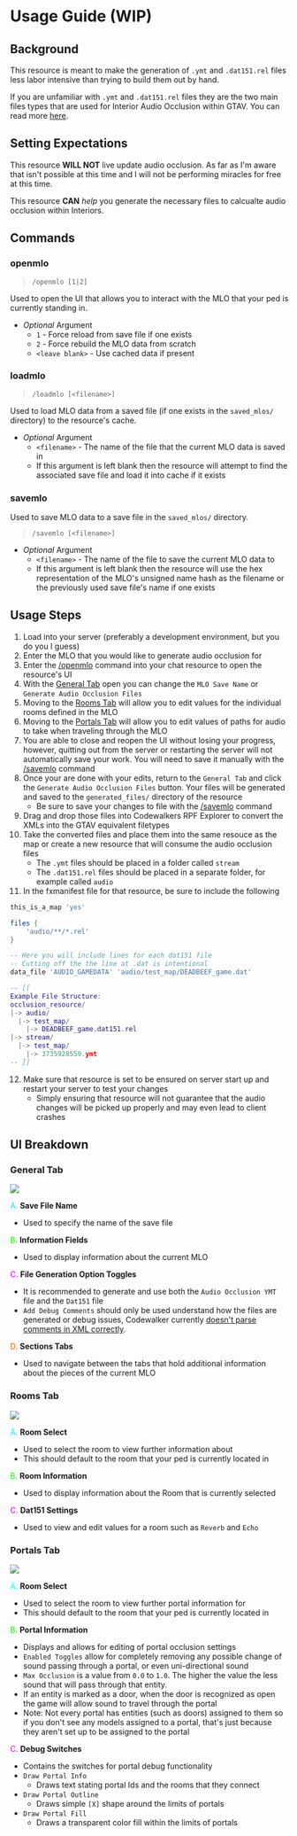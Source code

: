 # Usage Guide (WIP)

## Background

This resource is meant to make the generation of `.ymt` and `.dat151.rel` files less labor intensive than trying to build them out by hand.

If you are unfamiliar with `.ymt` and `.dat151.rel` files they are the two main files types that are used for Interior Audio Occlusion within GTAV. You can read more [here](./definitions.md).

## Setting Expectations

This resource **WILL NOT** live update audio occlusion. As far as I'm aware that isn't possible at this time and I will not be performing miracles for free at this time.

This resource **CAN** *help* you generate the necessary files to calcualte audio occlusion within Interiors.

## Commands

### openmlo

> `/openmlo [1|2]`

Used to open the UI that allows you to interact with the MLO that your ped is currently standing in.

- *Optional* Argument
   - `1` - Force reload from save file if one exists
   - `2` - Force rebuild the MLO data from scratch
   - `<leave blank>` - Use cached data if present


### loadmlo

> `/loadmlo [<filename>]`

Used to load MLO data from a saved file (if one exists in the `saved_mlos/` directory) to the resource's cache.

- *Optional* Argument
   - `<filename>` - The name of the file that the current MLO data is saved in
   - If this argument is left blank then the resource will attempt to find the associated save file and load it into cache if it exists

### savemlo

Used to save MLO data to a save file in the `saved_mlos/` directory.

> `/savemlo [<filename>]`

- *Optional* Argument
   - `<filename>` - The name of the file to save the current MLO data to
   - If this argument is left blank then the resource will use the hex representation of the MLO's unsigned name hash as the filename or the previously used save file's name if one exists

## Usage Steps

1. Load into your server (preferably a development environment, but you do you I guess)
2. Enter the MLO that you would like to generate audio occlusion for
3. Enter the [/openmlo](#openmlo) command into your chat resource to open the resource's UI
4. With the [General Tab](#general-tab) open you can change the `MLO Save Name` or `Generate Audio Occlusion Files`
5. Moving to the [Rooms Tab](#rooms-tab) will allow you to edit values for the individual rooms defined in the MLO
6. Moving to the [Portals Tab](#portals-tab) will allow you to edit values of paths for audio to take when traveling through the MLO
7. You are able to close and reopen the UI without losing your progress, however, quitting out from the server or restarting the server will not automatically save your work. You will need to save it manually with the [/savemlo](#savemlo) command
8. Once your are done with your edits, return to the `General Tab` and click the `Generate Audio Occlusion Files` button. Your files will be generated and saved to the `generated_files/` directory of the resource
    - Be sure to save your changes to file with the [/savemlo](#savemlo) command
9. Drag and drop those files into Codewalkers RPF Explorer to convert the XMLs into the GTAV equivalent filetypes
10. Take the converted files and place them into the same resouce as the map or create a new resource that will consume the audio occlusion files
    - The `.ymt` files should be placed in a folder called `stream`
    - The `.dat151.rel` files should be placed in a separate folder, for example called `audio`
11. In the fxmanifest file for that resource, be sure to include the following
```lua
this_is_a_map 'yes'

files {
    'audio/**/*.rel'
}

-- Here you will include lines for each dat151 file
-- Cutting off the the line at .dat is intentional
data_file 'AUDIO_GAMEDATA' 'audio/test_map/DEADBEEF_game.dat'

-- [[
Example File Structure:
occlusion_resource/
|-> audio/
  |-> test_map/
    |-> DEADBEEF_game.dat151.rel
|-> stream/
  |-> test_map/
    |-> 3735928559.ymt
-- ]]
```
12. Make sure that resource is set to be ensured on server start up and restart your server to test your changes
    - Simply ensuring that resource will not guarantee that the audio changes will be picked up properly and may even lead to client crashes

## UI Breakdown

### General Tab

![](./images//general_tab_marked.png)

<span style='color:#00FFF2'>A.</span> **Save File Name**
- Used to specify the name of the save file

<span style='color:#0CFF00'>B.</span> **Information Fields**
- Used to display information about the current MLO

<span style='color:#E100FF'>C.</span> **File Generation Option Toggles**
- It is recommended to generate and use both the `Audio Occlusion YMT` file and the `Dat151` file
- `Add Debug Comments` should only be used understand how the files are generated or debug issues, Codewalker currently [doesn't parse comments in XML correctly](https://github.com/dexyfex/CodeWalker/issues/179).

<span style='color:#FF6600'>D.</span> **Sections Tabs**
- Used to navigate between the tabs that hold additional information about the pieces of the current MLO

### Rooms Tab

![](./images/rooms_tab_marked.png)

<span style='color:#00FFF2'>A.</span> **Room Select**
- Used to select the room to view further information about
- This should default to the room that your ped is currently located in

<span style='color:#0CFF00'>B.</span> **Room Information**
- Used to display information about the Room that is currently selected

<span style='color:#E100FF'>C.</span> **Dat151 Settings**
- Used to view and edit values for a room such as `Reverb` and `Echo`

### Portals Tab

![](./images/portals_tab_marked.png)

<span style='color:#00FFF2'>A.</span> **Room Select**
- Used to select the room to view further portal information for
- This should default to the room that your ped is currently located in

<span style='color:#0CFF00'>B.</span> **Portal Information**
- Displays and allows for editing of portal occlusion settings
- `Enabled Toggles` allow for completely removing any possible change of sound passing through a portal, or even uni-directional sound
- `Max Occlusion` is a value from `0.0` to `1.0`. The higher the value the less sound that will pass through that entity.
- If an entity is marked as a door, when the door is recognized as open the game will allow sound to travel through the portal
- Note: Not every portal has entities (such as doors) assigned to them so if you don't see any models assigned to a portal, that's just because they aren't set up to be assigned to the portal

<span style='color:#E100FF'>C.</span> **Debug Switches**
- Contains the switches for portal debug functionality
- `Draw Portal Info`
   - Draws text stating portal Ids and the rooms that they connect
- `Draw Portal Outline`
   - Draws simple `[X]` shape around the limits of portals
- `Draw Portal Fill`
   - Draws a transparent color fill within the limits of portals